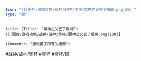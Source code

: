 ```yaml
---
Icon: "![[图片/游戏攻略/战神/战神/奖杯/眾神之父丟了眼線.png|30]]"
Type: "银"
---
```

```ad-common-silver-trophy
title: (Title:: "眾神之父丟了眼線")
![[图片/游戏攻略/战神/战神/奖杯/眾神之父丟了眼線.png|100]]

(Comment:: "獵殺奧丁所有的渡鴉")
```

#战神/战神/奖杯 #奖杯 #奖杯/银
